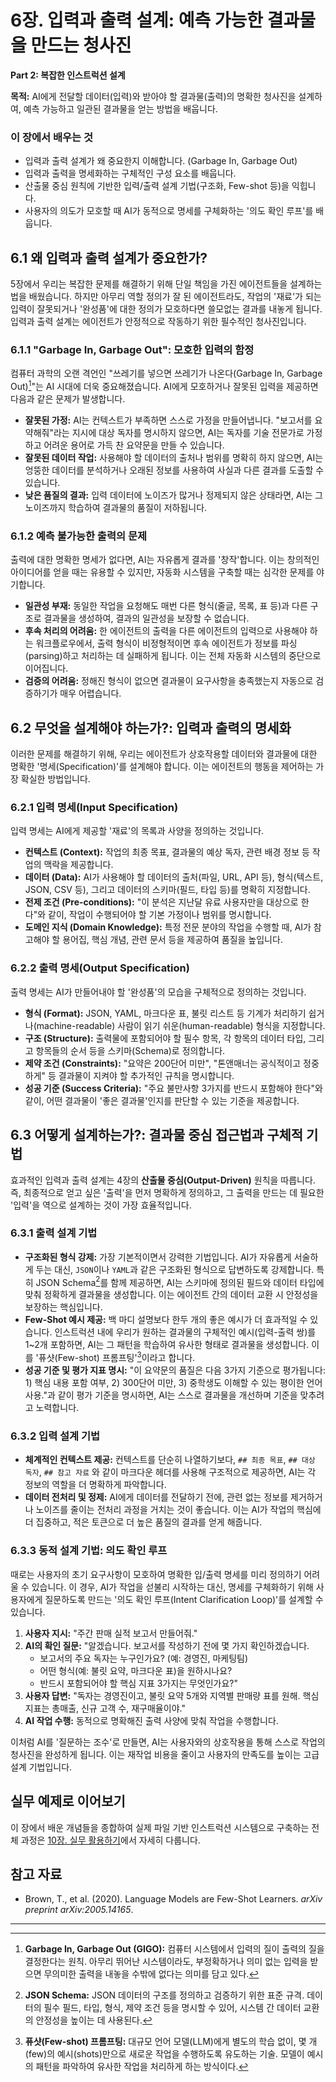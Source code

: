# 6장. 입력과 출력 설계: 예측 가능한 결과물을 만드는 청사진

**Part 2: 복잡한 인스트럭션 설계**

**목적:** AI에게 전달할 데이터(입력)와 받아야 할 결과물(출력)의 명확한 청사진을 설계하여, 예측 가능하고 일관된 결과물을 얻는 방법을 배웁니다.

### 이 장에서 배우는 것
- 입력과 출력 설계가 왜 중요한지 이해합니다. (Garbage In, Garbage Out)
- 입력과 출력을 명세화하는 구체적인 구성 요소를 배웁니다.
- 산출물 중심 원칙에 기반한 입력/출력 설계 기법(구조화, Few-shot 등)을 익힙니다.
- 사용자의 의도가 모호할 때 AI가 동적으로 명세를 구체화하는 '의도 확인 루프'를 배웁니다.

## 6.1 왜 입력과 출력 설계가 중요한가?

5장에서 우리는 복잡한 문제를 해결하기 위해 단일 책임을 가진 에이전트들을 설계하는 법을 배웠습니다. 하지만 아무리 역할 정의가 잘 된 에이전트라도, 작업의 '재료'가 되는 입력이 잘못되거나 '완성품'에 대한 정의가 모호하다면 쓸모없는 결과를 내놓게 됩니다. 입력과 출력 설계는 에이전트가 안정적으로 작동하기 위한 필수적인 청사진입니다.

### 6.1.1 "Garbage In, Garbage Out": 모호한 입력의 함정

컴퓨터 과학의 오랜 격언인 "쓰레기를 넣으면 쓰레기가 나온다(Garbage In, Garbage Out)[^1]"는 AI 시대에 더욱 중요해졌습니다. AI에게 모호하거나 잘못된 입력을 제공하면 다음과 같은 문제가 발생합니다.

- **잘못된 가정:** AI는 컨텍스트가 부족하면 스스로 가정을 만들어냅니다. "보고서를 요약해줘"라는 지시에 대상 독자를 명시하지 않으면, AI는 독자를 기술 전문가로 가정하고 어려운 용어로 가득 찬 요약문을 만들 수 있습니다.
- **잘못된 데이터 작업:** 사용해야 할 데이터의 출처나 범위를 명확히 하지 않으면, AI는 엉뚱한 데이터를 분석하거나 오래된 정보를 사용하여 사실과 다른 결과를 도출할 수 있습니다.
- **낮은 품질의 결과:** 입력 데이터에 노이즈가 많거나 정제되지 않은 상태라면, AI는 그 노이즈까지 학습하여 결과물의 품질이 저하됩니다.

### 6.1.2 예측 불가능한 출력의 문제

출력에 대한 명확한 명세가 없다면, AI는 자유롭게 결과를 '창작'합니다. 이는 창의적인 아이디어를 얻을 때는 유용할 수 있지만, 자동화 시스템을 구축할 때는 심각한 문제를 야기합니다.

- **일관성 부재:** 동일한 작업을 요청해도 매번 다른 형식(줄글, 목록, 표 등)과 다른 구조로 결과물을 생성하여, 결과의 일관성을 보장할 수 없습니다.
- **후속 처리의 어려움:** 한 에이전트의 출력을 다른 에이전트의 입력으로 사용해야 하는 워크플로우에서, 출력 형식이 비정형적이면 후속 에이전트가 정보를 파싱(parsing)하고 처리하는 데 실패하게 됩니다. 이는 전체 자동화 시스템의 중단으로 이어집니다.
- **검증의 어려움:** 정해진 형식이 없으면 결과물이 요구사항을 충족했는지 자동으로 검증하기가 매우 어렵습니다.

## 6.2 무엇을 설계해야 하는가?: 입력과 출력의 명세화

이러한 문제를 해결하기 위해, 우리는 에이전트가 상호작용할 데이터와 결과물에 대한 명확한 '명세(Specification)'를 설계해야 합니다. 이는 에이전트의 행동을 제어하는 가장 확실한 방법입니다.

### 6.2.1 입력 명세(Input Specification)

입력 명세는 AI에게 제공할 '재료'의 목록과 사양을 정의하는 것입니다.

- **컨텍스트 (Context):** 작업의 최종 목표, 결과물의 예상 독자, 관련 배경 정보 등 작업의 맥락을 제공합니다.
- **데이터 (Data):** AI가 사용해야 할 데이터의 출처(파일, URL, API 등), 형식(텍스트, JSON, CSV 등), 그리고 데이터의 스키마(필드, 타입 등)를 명확히 지정합니다.
- **전제 조건 (Pre-conditions):** "이 분석은 지난달 유료 사용자만을 대상으로 한다"와 같이, 작업이 수행되어야 할 기본 가정이나 범위를 명시합니다.
- **도메인 지식 (Domain Knowledge):** 특정 전문 분야의 작업을 수행할 때, AI가 참고해야 할 용어집, 핵심 개념, 관련 문서 등을 제공하여 품질을 높입니다.

### 6.2.2 출력 명세(Output Specification)

출력 명세는 AI가 만들어내야 할 '완성품'의 모습을 구체적으로 정의하는 것입니다.

- **형식 (Format):** JSON, YAML, 마크다운 표, 불릿 리스트 등 기계가 처리하기 쉽거나(machine-readable) 사람이 읽기 쉬운(human-readable) 형식을 지정합니다.
- **구조 (Structure):** 출력물에 포함되어야 할 필수 항목, 각 항목의 데이터 타입, 그리고 항목들의 순서 등을 스키마(Schema)로 정의합니다.
- **제약 조건 (Constraints):** "요약은 200단어 미만", "톤앤매너는 공식적이고 정중하게" 등 결과물이 지켜야 할 추가적인 규칙을 명시합니다.
- **성공 기준 (Success Criteria):** "주요 불만사항 3가지를 반드시 포함해야 한다"와 같이, 어떤 결과물이 '좋은 결과물'인지를 판단할 수 있는 기준을 제공합니다.

## 6.3 어떻게 설계하는가?: 결과물 중심 접근법과 구체적 기법

효과적인 입력과 출력 설계는 4장의 **산출물 중심(Output-Driven)** 원칙을 따릅니다. 즉, 최종적으로 얻고 싶은 '출력'을 먼저 명확하게 정의하고, 그 출력을 만드는 데 필요한 '입력'을 역으로 설계하는 것이 가장 효율적입니다.

### 6.3.1 출력 설계 기법

- **구조화된 형식 강제:** 가장 기본적이면서 강력한 기법입니다. AI가 자유롭게 서술하게 두는 대신, `JSON`이나 `YAML`과 같은 구조화된 형식으로 답변하도록 강제합니다. 특히 JSON Schema[^2]를 함께 제공하면, AI는 스키마에 정의된 필드와 데이터 타입에 맞춰 정확하게 결과물을 생성합니다. 이는 에이전트 간의 데이터 교환 시 안정성을 보장하는 핵심입니다.
- **Few-Shot 예시 제공:** 백 마디 설명보다 한두 개의 좋은 예시가 더 효과적일 수 있습니다. 인스트럭션 내에 우리가 원하는 결과물의 구체적인 예시(입력-출력 쌍)를 1~2개 포함하면, AI는 그 패턴을 학습하여 유사한 형태로 결과물을 생성합니다. 이를 '퓨샷(Few-shot) 프롬프팅'[^3]이라고 합니다.
- **성공 기준 및 평가 지표 명시:** "이 요약문의 품질은 다음 3가지 기준으로 평가됩니다: 1) 핵심 내용 포함 여부, 2) 300단어 미만, 3) 중학생도 이해할 수 있는 평이한 언어 사용."과 같이 평가 기준을 명시하면, AI는 스스로 결과물을 개선하며 기준을 맞추려고 노력합니다.

### 6.3.2 입력 설계 기법

- **체계적인 컨텍스트 제공:** 컨텍스트를 단순히 나열하기보다, `## 최종 목표`, `## 대상 독자`, `## 참고 자료` 와 같이 마크다운 헤더를 사용해 구조적으로 제공하면, AI는 각 정보의 역할을 더 명확하게 파악합니다.
- **데이터 전처리 및 정제:** AI에게 데이터를 전달하기 전에, 관련 없는 정보를 제거하거나 노이즈를 줄이는 전처리 과정을 거치는 것이 좋습니다. 이는 AI가 작업의 핵심에 더 집중하고, 적은 토큰으로 더 높은 품질의 결과를 얻게 해줍니다.

### 6.3.3 동적 설계 기법: 의도 확인 루프

때로는 사용자의 초기 요구사항이 모호하여 명확한 입/출력 명세를 미리 정의하기 어려울 수 있습니다. 이 경우, AI가 작업을 섣불리 시작하는 대신, 명세를 구체화하기 위해 사용자에게 질문하도록 만드는 '의도 확인 루프(Intent Clarification Loop)'를 설계할 수 있습니다.

1.  **사용자 지시:** "주간 판매 실적 보고서 만들어줘."
2.  **AI의 확인 질문:** "알겠습니다. 보고서를 작성하기 전에 몇 가지 확인하겠습니다.
    - 보고서의 주요 독자는 누구인가요? (예: 경영진, 마케팅팀)
    - 어떤 형식(예: 불릿 요약, 마크다운 표)을 원하시나요?
    - 반드시 포함되어야 할 핵심 지표 3가지는 무엇인가요?"
3.  **사용자 답변:** "독자는 경영진이고, 불릿 요약 5개와 지역별 판매량 표를 원해. 핵심 지표는 총매출, 신규 고객 수, 재구매율이야."
4.  **AI 작업 수행:** 동적으로 명확해진 출력 사양에 맞춰 작업을 수행합니다.

이처럼 AI를 '질문하는 조수'로 만들면, AI는 사용자와의 상호작용을 통해 스스로 작업의 청사진을 완성하게 됩니다. 이는 재작업 비용을 줄이고 사용자의 만족도를 높이는 고급 설계 기법입니다.

## 실무 예제로 이어보기

이 장에서 배운 개념들을 종합하여 실제 파일 기반 인스트럭션 시스템으로 구축하는 전체 과정은 [10장. 실무 활용하기](10-practical.md)에서 자세히 다룹니다.

## 참고 자료

- Brown, T., et al. (2020). Language Models are Few-Shot Learners. *arXiv preprint arXiv:2005.14165*.

---

[^1]: **Garbage In, Garbage Out (GIGO):** 컴퓨터 시스템에서 입력의 질이 출력의 질을 결정한다는 원칙. 아무리 뛰어난 시스템이라도, 부정확하거나 의미 없는 입력을 받으면 무의미한 출력을 내놓을 수밖에 없다는 의미를 담고 있다.

[^2]: **JSON Schema:** JSON 데이터의 구조를 정의하고 검증하기 위한 표준 규격. 데이터의 필수 필드, 타입, 형식, 제약 조건 등을 명시할 수 있어, 시스템 간 데이터 교환의 안정성을 높이는 데 사용된다.

[^3]: **퓨샷(Few-shot) 프롬프팅:** 대규모 언어 모델(LLM)에게 별도의 학습 없이, 몇 개(few)의 예시(shots)만으로 새로운 작업을 수행하도록 유도하는 기술. 모델이 예시의 패턴을 파악하여 유사한 작업을 처리하게 하는 방식이다.